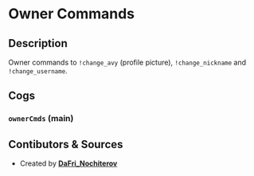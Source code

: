 # Owner Commands

## Description

Owner commands to `!change_avy` (profile picture), `!change_nickname` and `!change_username`.

## Cogs

### `ownerCmds` (**main**)

## Contibutors & Sources

- Created by **[DaFri_Nochiterov](https://gitlab.com/dafri-nochiterov)**
